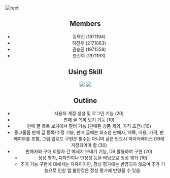 ![rect](https://capsule-render.vercel.app/api?type=rect&color=gradient&text=SEALED_SECONDHAND&fontAlign=50&fontSize=35&textBg=false&desc=Android&descAlign=80&descAlignY=70)

<div align="center">
    
## Members
* 김택신 (1971194)
* 허진우 (2171063)
* 권승진 (1971258)
* 한건희 (1971193)

## Using Skill
<img src="https://img.shields.io/badge/Kotlin-F48E00?style=flat&logo=Kotlin&logoColor=white"/> <img src="https://img.shields.io/badge/Firebase-FFCA28?style=flat&logo=Firebase&logoColor=white"/>

## Outline
- 사용자 계정 생성 및 로그인 기능 (20)
- 판매 글 목록 보기 기능 (10)
- 판매 글 목록 보기에서 필터 기능 (판매된 상품 제외, 가격 조건) (10)
- 중고물품 판매 글 등록/수정 기능, 판매 글에는 최소한 판매자, 제목, 내용, 가격, 판매여부를 포함, 그림 업로드 구현은 필수는 아니며 글은 반드시 파이어베이스 DB에 저장되어야 함 (30)
- 판매자와 구매 희망자 간 메세지 보내기 기능, DB 활용하여 구현 (20)
    - 정성 평가, 디자인이나 안정성 등을 바탕으로 정성 평가 (10)
    - 추가 기능 구현에 대해서는 자유이지만, 정성 평가에는 반영되지 않으며 추가 기능으로 인한 앱 불안정은 정성 평가에 반영될 수 있음.

</div>

